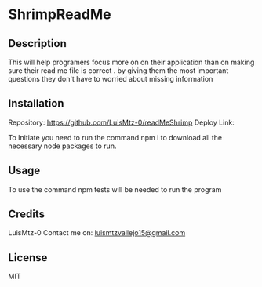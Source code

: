 
  # ShrimpReadMe

  ## Description

  This will help programers focus more on on their application than on making sure their read me file is correct . by giving them the most important questions they don't have to worried about missing information

  ## Installation

  Repository: https://github.com/LuisMtz-0/readMeShrimp
  Deploy Link: 

  To Initiate you need to run the command npm i to download all the necessary node packages to run. 

  ## Usage

  To use the command npm tests will be needed to run the program

  ## Credits

  LuisMtz-0
  Contact me on: luismtzvallejo15@gmail.com

  ## License

  MIT

